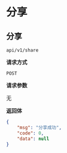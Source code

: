 # 分享

## 分享

`api/v1/share`

**请求方式**

`POST`

**请求参数**

无

**返回体**

```json
{
    "msg": "分享成功",
    "code": 0,
    "data": null
}
```
